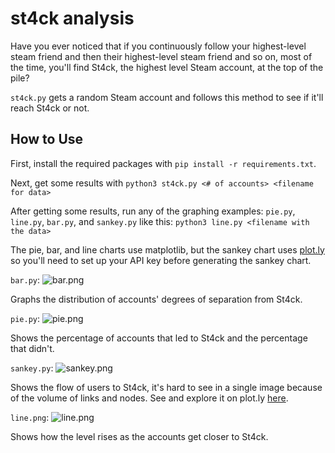 # st4ck analysis

Have you ever noticed that if you continuously follow your highest-level steam friend and then their highest-level steam friend and so on, most of the time, you'll find St4ck, the highest level Steam account, at the top of the pile?

```st4ck.py``` gets a random Steam account and follows this method to see if it'll reach St4ck or not.


## How to Use

First, install the required packages with ```pip install -r requirements.txt```.

Next, get some results with ```python3 st4ck.py <# of accounts> <filename for data>```

After getting some results, run any of the graphing examples: ```pie.py```, ```line.py```, ```bar.py```, and ```sankey.py``` like this: ```python3 line.py <filename with the data>```

The pie, bar, and line charts use matplotlib, but the sankey chart uses [plot.ly](https://plot.ly/) so you'll need to set up your API key before generating the sankey chart.

```bar.py```:
![bar.png](https://github.com/kajchang/degrees-from-st4ck/raw/master/graphing/bar.png)

Graphs the distribution of accounts' degrees of separation from St4ck.

```pie.py```:
![pie.png](https://github.com/kajchang/degrees-from-st4ck/raw/master/graphing/pie.png)

Shows the percentage of accounts that led to St4ck and the percentage that didn't.

```sankey.py```:
![sankey.png](https://github.com/kajchang/degrees-from-st4ck/raw/master/graphing/sankey.png)

Shows the flow of users to St4ck, it's hard to see in a single image because of the volume of links and nodes. See and explore it on plot.ly [here](https://plot.ly/~kachang/16/the-path-to-st4ck/#/).

```line.png```:
![line.png](https://github.com/kajchang/degrees-from-st4ck/raw/master/graphing/line.png)

Shows how the level rises as the accounts get closer to St4ck.

